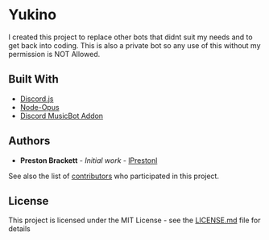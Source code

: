 # Yukino

I created this project to replace other bots that didnt suit my needs and to get back into coding. This is also a private bot so any use of this without my permission is NOT Allowed.

## Built With

* [Discord.js](https://discord.js.org)
* [Node-Opus](https://www.npmjs.com/package/node-opus)
* [Discord MusicBot Addon](https://github.com/DarkoPendragon/discord.js-musicbot-addon)

## Authors

* **Preston Brackett** - *Initial work* - [lPrestonl](https://github.com/lPrestonl)

See also the list of [contributors](https://github.com/your/project/contributors) who participated in this project.

## License

This project is licensed under the MIT License - see the [LICENSE.md](LICENSE.md) file for details
